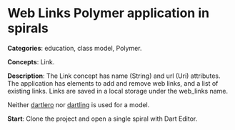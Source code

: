 # Web Links Polymer application in spirals 

**Categories**: education, class model, Polymer.

**Concepts**: Link.

**Description**:
The Link concept has name (String) and url (Uri) attributes. 
The application has elements to add and remove web links, and a list of existing links.
Links are saved in a local storage under the web_links name.

Neither [dartlero](https://github.com/dzenanr/dartlero) nor 
[dartling](https://github.com/dzenanr/dartling) is used for a model.

**Start**:
Clone the project and open a single spiral with Dart Editor.









